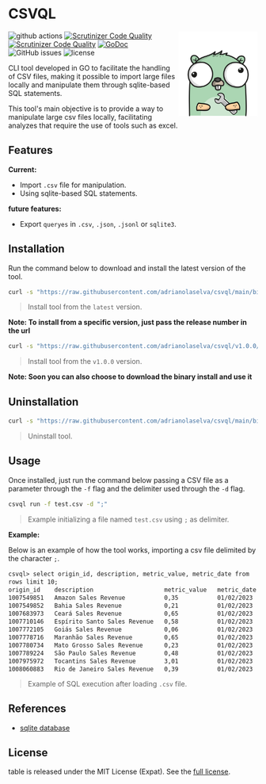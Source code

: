 # CSVQL 

<a href="https://github.com/adrianolaselva/csvql"><img align="right" src="./docs/img/logo.png" alt="csvql" title="csvql" width="160px"/></a>


![github actions](https://github.com/adrianolaselva/csvql/actions/workflows/build.yml/badge.svg)
[![Scrutinizer Code Quality](https://scrutinizer-ci.com/g/adrianolaselva/csvql/badges/quality-score.png?b=main)](https://scrutinizer-ci.com/g/adrianolaselva/csvql/?branch=main)
[![Scrutinizer Code Quality](https://scrutinizer-ci.com/g/adrianolaselva/csvql/badges/quality-score.png?b=master)](https://scrutinizer-ci.com/g/adrianolaselva/csvql/?branch=master)
[![GoDoc](https://godoc.org/github.com/adrianolaselva/csvql?status.svg)](https://pkg.go.dev/github.com/adrianolaselva/csvql)
![GitHub issues](https://img.shields.io/github/issues/adrianolaselva/csvql)
![license](http://img.shields.io/badge/license-Apache%20v2-blue.svg)

CLI tool developed in GO to facilitate the handling of CSV files, making it possible to import large files locally
and manipulate them through sqlite-based SQL statements.

This tool's main objective is to provide a way to manipulate large csv files locally, facilitating analyzes that 
require the use of tools such as excel.

## Features

**Current:**

- Import `.csv` file for manipulation.
- Using sqlite-based SQL statements.

**future features:**

- Export `queryes` in `.csv`, `.json`, `.jsonl` or `sqlite3`.

## Installation

Run the command below to download and install the latest version of the tool.

```sh
curl -s "https://raw.githubusercontent.com/adrianolaselva/csvql/main/bin/install" | bash
```
> Install tool from the `latest` version.

**Note: To install from a specific version, just pass the release number in the url**

```sh
curl -s "https://raw.githubusercontent.com/adrianolaselva/csvql/v1.0.0/bin/install" | bash
```
> Install tool from the `v1.0.0` version.

**Note: Soon you can also choose to download the binary install and use it**

## Uninstallation

```sh
curl -s "https://raw.githubusercontent.com/adrianolaselva/csvql/main/bin/install" | bash
```
> Uninstall tool.

## Usage

Once installed, just run the command below passing a CSV file as a parameter through the `-f` flag and the delimiter 
used through the `-d` flag.

```sh
csvql run -f test.csv -d ";"
```
> Example initializing a file named `test.csv` using `;` as delimiter.

**Example:**

Below is an example of how the tool works, importing a csv file delimited by the character `;`.

```shell
csvql> select origin_id, description, metric_value, metric_date from rows limit 10;
origin_id    description                    metric_value   metric_date  
1007549851   Amazon Sales Revenue           0,35           01/02/2023   
1007549852   Bahia Sales Revenue            0,21           01/02/2023   
1007683973   Ceará Sales Revenue            0,65           01/02/2023   
1007710146   Espírito Santo Sales Revenue   0,58           01/02/2023   
1007772105   Goiás Sales Revenue            0,06           01/02/2023   
1007778716   Maranhão Sales Revenue         0,65           01/02/2023   
1007780734   Mato Grosso Sales Revenue      0,23           01/02/2023   
1007789224   São Paulo Sales Revenue        0,48           01/02/2023   
1007975972   Tocantins Sales Revenue        3,01           01/02/2023   
1008060883   Rio de Janeiro Sales Revenue   0,39           01/02/2023
```
> Example of SQL execution after loading `.csv` file.

## References

- [sqlite database](https://www.tutorialspoint.com/sqlite/index.htm)

## License

table is released under the MIT License (Expat). See the [full license](https://github.com/adrianolaselva/table/blob/main/license).
